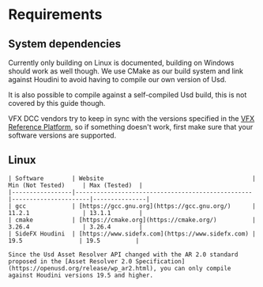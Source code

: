 # Requirements

## System dependencies
Currently only building on Linux is documented, building on Windows should work as well though. We use CMake as our build system and link against Houdini to avoid having to compile our own version of Usd.

It is also possible to compile against a self-compiled Usd build, this is not covered by this guide though.

VFX DCC vendors try to keep in sync with the versions specified in the [VFX Reference Platform](https://vfxplatform.com), so if something doesn't work, first make sure that your software versions are supported.

## Linux
```admonish success title=""
| Software        | Website                                          | Min (Not Tested)     | Max (Tested)  |
|-----------------|--------------------------------------------------|----------------------|---------------|
| gcc             | [https://gcc.gnu.org](https://gcc.gnu.org/)      | 11.2.1               | 13.1.1        |
| cmake           | [https://cmake.org](https://cmake.org/)          | 3.26.4               | 3.26.4        |
| SideFX Houdini  | [https://www.sidefx.com](https://www.sidefx.com) |  19.5                | 19.5          |
```

```admonish warning
Since the Usd Asset Resolver API changed with the AR 2.0 standard proposed in the [Asset Resolver 2.0 Specification](https://openusd.org/release/wp_ar2.html), you can only compile against Houdini versions 19.5 and higher.
```